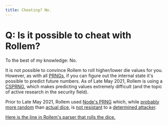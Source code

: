 ```yaml
---
title: Cheating? No.
---
```


# Q: Is it possible to cheat with Rollem?

To the best of my knowledge: No.

It is not possible to convince Rollem to roll higher/lower die values for you. However, as with all [PRNGs][PRNG], if you can figure out the internal state it's possible to predict future numbers. As of Late May 2021, Rollem is using a [CSPRNG][CSPRNG], which makes predicting values extremely difficult (and the topic of active research in the security field).

Prior to Late May 2021, Rollem used [Node's PRNG][PRNG-NODE] which, while [probably more random][PRNG-VS-DICE] than [actual dice][PRNG-VS-DICE-2], is [not resistant][PRNG-NODE-BREAK-1] to a [determined attacker][PRNG-NODE-BREAK-2].

[Here is the line in Rollem's parser that rolls the dice.][GITHUB-roll]

[PRNG]: https://en.wikipedia.org/wiki/Pseudorandom_number_generator "Wikipedia on Pseudo-Random Number Generators (PRNG)"
[PRNG-VS-DICE]: https://rpg.stackexchange.com/questions/7152/how-reliable-are-dice-rolling-programs "Decent PRNGs are probably more random than dice"
[PRNG-VS-DICE-2]: https://www.forbes.com/sites/davidewalt/2012/09/06/dice-chessex-gamescience-roll-randomn/?sh=30007f46e5d3 "I doubt these dice would pass the tests PRNGs go through"
[PRNG-NODE]: https://v8.dev/blog/math-random "Node's PRNG is xorshift128+"
[PRNG-NODE-BREAK-1]: https://security.stackexchange.com/questions/84906/predicting-math-random-numbers/123554#123554 "Stack Exchange post about predicting the results of Node's Math.random"
[PRNG-NODE-BREAK-2]: https://www.youtube.com/watch?v=_Iv6fBrcbAM "Lecture on the topic of predicting the results of Math.Floor(CONST*Math.random())+CONST"

[GITHUB-language]: https://github.com/rollem-discord/rollem-discord#language-development "How to test the language"
[GITHUB-roll]: https://github.com/rollem-discord/rollem-discord/blob/15a9f5d6f7ab2d6e16229cd9aff328f57a08f673/packages/language/src/rollem-language-1/rollem-header.ts#L28 "The line in Rollem that does the rolling"

[CSPRNG]: https://en.wikipedia.org/wiki/Cryptographically-secure_pseudorandom_number_generator "Cryptographically-Secure Pseudo-Random Number Generators"
